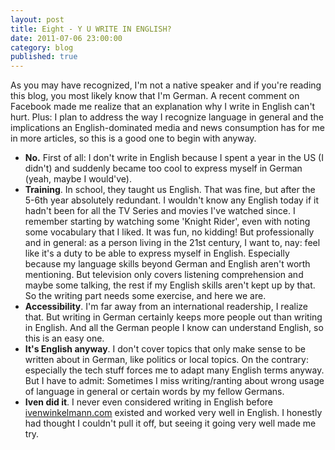 ```yaml
---
layout: post
title: Eight - Y U WRITE IN ENGLISH?
date: 2011-07-06 23:00:00
category: blog
published: true
---
```

As you may have recognized, I'm not a native speaker and if you're reading this blog, you most likely know that I'm German. A recent comment on Facebook made me realize that an explanation why I write in English can't hurt. Plus: I plan to address the way I recognize language in general and the implications an English-dominated media and news consumption has for me in more articles, so this is a good one to begin with anyway.

* **No.** First of all: I don't write in English because I spent a year in the US (I didn't) and suddenly became too cool to express myself in German (yeah, maybe I would've).  
* **Training**. In school, they taught us English. That was fine, but after the 5-6th year absolutely redundant. I wouldn't know any English today if it hadn't been for all the TV Series and movies I've watched since. I remember starting by watching some 'Knight Rider', even with noting some vocabulary that I liked. It was fun, no kidding! But professionally and in general: as a person living in the 21st century, I want to, nay: feel like it's a duty to be able to express myself in English. Especially because my language skills beyond German and English aren't worth mentioning. But television only covers listening comprehension and maybe some talking, the rest if my English skills aren't kept up by that. So the writing part needs some exercise, and here we are.  
* **Accessibility**. I'm far away from an international readership, I realize that. But writing in German certainly keeps more people out than writing in English. And all the German people I know can understand English, so this is an easy one.  
* **It's English anyway**. I don't cover topics that only make sense to be written about in German, like politics or local topics. On the contrary: especially the tech stuff forces me to adapt many English terms anyway. But I have to admit: Sometimes I miss writing/ranting about wrong usage of language in general or certain words by my fellow Germans.  
* **Iven did it**. I never even considered writing in English before [ivenwinkelmann.com](http://ivenwinkelmann.com/journal/) existed and worked very well in English. I honestly had thought I couldn't pull it off, but seeing it going very well made me try.  
